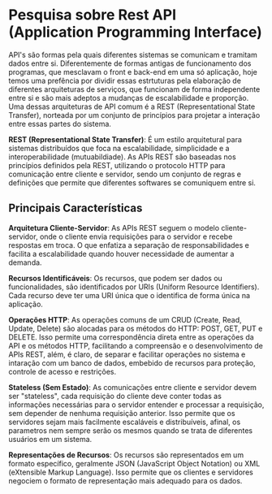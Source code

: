 # Pesquisa sobre Rest API (Application Programming Interface)

API's são formas pela quais diferentes sistemas se comunicam e tramitam dados entre si. Diferentemente de formas antigas de funcionamento dos programas, que mesclavam o front e back-end em uma só aplicação, hoje temos uma prefência por dividir essas estrtuturas pela elaboração de diferentes arquiteturas de serviços, que funcionam de forma independente entre si e são mais adeptos a mudanças de escalabilidade e proporção. Uma dessas arquiteturas de API comum é a REST (Representational State Transfer), norteada por um conjunto de princípios para projetar a interação entre essas partes do sistema.

**REST (Representational State Transfer)**: É um estilo arquitetural para sistemas distribuídos que foca na escalabilidade, simplicidade e a interoperabilidade (mutuabildiade). As APIs REST são baseadas nos princípios definidos pela REST, utilizando o protocolo HTTP para comunicação entre cliente e servidor, sendo um conjunto de regras e definições que permite que diferentes softwares se comuniquem entre si.

## Principais Características

**Arquitetura Cliente-Servidor**: As APIs REST seguem o modelo cliente-servidor, onde o cliente envia requisições para o servidor e recebe respostas em troca. O que enfatiza a separação de responsabilidades e facilita a escalabilidade quando houver necessidade de aumentar a demanda.

**Recursos Identificáveis**: Os recursos, que podem ser dados ou funcionalidades, são identificados por URIs (Uniform Resource Identifiers). Cada recurso deve ter uma URI única que o identifica de forma única na aplicação.

**Operações HTTP**: As operações comuns de um CRUD (Create, Read, Update, Delete) são alocadas para os métodos do HTTP: POST, GET, PUT e DELETE. Isso permite uma correspondência direta entre as operações da API e os métodos HTTP, facilitando a compreensão e o desenvolvimento de APIs REST, além, é claro, de separar e facilitar operações no sistema e intaração com um banco de dados, embebido de recursos para proteção, controle de acesso e restrições.

**Stateless (Sem Estado)**: As comunicações entre cliente e servidor devem ser "stateless", cada requisição do cliente deve conter todas as informações necessárias para o servidor entender e processar a requisição, sem depender de nenhuma requisição anterior. Isso permite que os servidores sejam mais facilmente escaláveis e distribuíveis, afinal, os parametros nem sempre serão os mesmos quando se trata de diferentes usuários em um sistema.

**Representações de Recursos**: Os recursos são representados em um formato específico, geralmente JSON (JavaScript Object Notation) ou XML (eXtensible Markup Language). Isso permite que os clientes e servidores negociem o formato de representação mais adequado para os dados.


